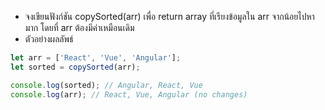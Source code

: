 - จงเขียนฟังก์ชัน copySorted(arr) เพื่อ return array ที่เรียงข้อมูลใน arr จากน้อยไปหามาก โดยที่ arr ต้องมีค่าเหมือนเดิม
- ตัวอย่างผลลัพธ์

```js
let arr = ['React', 'Vue', 'Angular'];
let sorted = copySorted(arr);

console.log(sorted); // Angular, React, Vue
console.log(arr); // React, Vue, Angular (no changes)
```